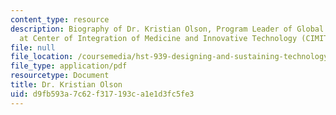 ```yaml
---
content_type: resource
description: Biography of Dr. Kristian Olson, Program Leader of Global Health Initiative
  at Center of Integration of Medicine and Innovative Technology (CIMIT).
file: null
file_location: /coursemedia/hst-939-designing-and-sustaining-technology-innovation-for-global-health-practice-spring-2008/d9fb593a7c62f317193ca1e1d3fc5fe3_kristian_bio.pdf
file_type: application/pdf
resourcetype: Document
title: Dr. Kristian Olson
uid: d9fb593a-7c62-f317-193c-a1e1d3fc5fe3
---
```

